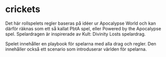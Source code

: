 # crickets
Det här rollspelets regler baseras på idéer ur Apocalypse World och kan därför räknas som ett så kallat PbtA spel, eller Powered by the Apocalypse spel. Spelardragen är inspirerade av Kult: Divinity Losts spelardrag.

Spelet innehåller en playbook för spelarna med alla drag och regler. Den innehåller också ett scenario som introduserar världen för spelarna.

